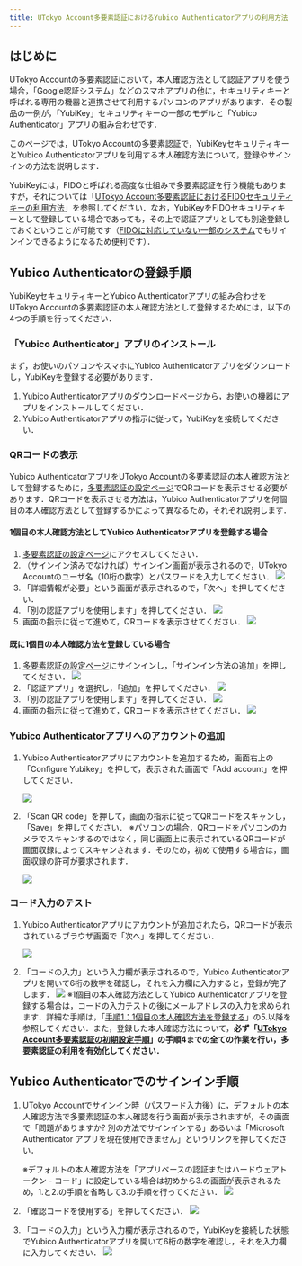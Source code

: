 ```yaml
---
title: UTokyo Account多要素認証におけるYubico Authenticatorアプリの利用方法
---
```


## はじめに

UTokyo Accountの多要素認証において，本人確認方法として認証アプリを使う場合，「Google認証システム」などのスマホアプリの他に，セキュリティキーと呼ばれる専用の機器と連携させて利用するパソコンのアプリがあります．その製品の一例が，「YubiKey」セキュリティキーの一部のモデルと「Yubico Authenticator」アプリの組み合わせです．

このページでは，UTokyo Accountの多要素認証で，YubiKeyセキュリティキーとYubico Authenticatorアプリを利用する本人確認方法について，登録やサインインの方法を説明します．

YubiKeyには，FIDOと呼ばれる高度な仕組みで多要素認証を行う機能もありますが，それについては「[UTokyo Account多要素認証におけるFIDOセキュリティキーの利用方法](fido-security_key)」を参照してください．なお，YubiKeyをFIDOセキュリティキーとして登録している場合であっても，その上で認証アプリとしても別途登録しておくということが可能です（[FIDOに対応していない一部のシステム](fido-security_key#unsupported-system)でもサインインできるようになるため便利です）．

## Yubico Authenticatorの登録手順

YubiKeyセキュリティキーとYubico Authenticatorアプリの組み合わせをUTokyo Accountの多要素認証の本人確認方法として登録するためには，以下の4つの手順を行ってください．

### 「Yubico Authenticator」アプリのインストール

まず，お使いのパソコンやスマホにYubico Authenticatorアプリをダウンロードし，YubiKeyを登録する必要があります．

1. [Yubico Authenticatorアプリのダウンロードページ](https://www.yubico.com/products/yubico-authenticator/)から，お使いの機器にアプリをインストールしてください．
2. Yubico Authenticatorアプリの指示に従って，YubiKeyを接続してください．

### QRコードの表示

Yubico AuthenticatorアプリをUTokyo Accountの多要素認証の本人確認方法として登録するために，[多要素認証の設定ページ](https://mysignins.microsoft.com/security-info?domain_hint=utac.u-tokyo.ac.jp)でQRコードを表示させる必要があります．QRコードを表示させる方法は，Yubico Authenticatorアプリを何個目の本人確認方法として登録するかによって異なるため，それぞれ説明します．

#### 1個目の本人確認方法としてYubico Authenticatorアプリを登録する場合

1. [多要素認証の設定ページ](https://account.activedirectory.windowsazure.com/proofup.aspx?proofup=1&whr=utac.u-tokyo.ac.jp)にアクセスしてください．
2. （サインイン済みでなければ）サインイン画面が表示されるので，UTokyo Accountのユーザ名（10桁の数字）とパスワードを入力してください．
![](first.png)
3. 「詳細情報が必要」という画面が表示されるので，「次へ」を押してください．
4.  「別の認証アプリを使用します」を押してください．
![](yubico_initial_other_auth_app.png)
5. 画面の指示に従って進めて，QRコードを表示させてください．
![](yubico_initial_show_qr.png)

#### 既に1個目の本人確認方法を登録している場合

1. [多要素認証の設定ページ](https://mysignins.microsoft.com/security-info?domain_hint=utac.u-tokyo.ac.jp)にサインインし，「サインイン方法の追加」を押してください．
![](yubico_add_signin_method.png)
2. 「認証アプリ」を選択し，「追加」を押してください．
![](yubico_select_auth_app.png)
3. 「別の認証アプリを使用します」を押してください．
![](yubico_other_auth_app.png)
4. 画面の指示に従って進めて，QRコードを表示させてください．
![](yubico_show_qr.png)

### Yubico Authenticatorアプリへのアカウントの追加

1. Yubico Authenticatorアプリにアカウントを追加するため，画面右上の「Configure Yubikey」を押して，表示された画面で「Add account」を押してください．

   ![](yubico_add_account.png)
2. 「Scan QR code」を押して，画面の指示に従ってQRコードをスキャンし，「Save」を押してください．
※パソコンの場合，QRコードをパソコンのカメラでスキャンするのではなく，同じ画面上に表示されているQRコードが画面収録によってスキャンされます．そのため，初めて使用する場合は，画面収録の許可が要求されます．

   ![](yubico_scan_qr.png)

### コード入力のテスト
1. Yubico Authenticatorアプリにアカウントが追加されたら，QRコードが表示されているブラウザ画面で「次へ」を押してください．

   ![](yubico_account_list.png)
2. 「コードの入力」という入力欄が表示されるので，Yubico Authenticatorアプリを開いて6桁の数字を確認し，それを入力欄に入力すると，登録が完了します．
![](yubico_test_enter_code.png)
※1個目の本人確認方法としてYubico Authenticatorアプリを登録する場合は，コードの入力テストの後にメールアドレスの入力を求められます．詳細な手順は，「[手順1：1個目の本人確認方法を登録する](/initial#first.mfa-initial-step-heading)」の5.以降を参照してください．また，登録した本人確認方法について，**必ず「[UTokyo Account多要素認証の初期設定手順](initial)」の手順4までの全ての作業を行い，多要素認証の利用を有効化してください．**

## Yubico Authenticatorでのサインイン手順

1. UTokyo Accountでサインイン時（パスワード入力後）に，デフォルトの本人確認方法で多要素認証の本人確認を行う画面が表示されますが，その画面で「問題がありますか? 別の方法でサインインする」あるいは「Microsoft Authenticator アプリを現在使用できません」というリンクを押してください．

   ※デフォルトの本人確認方法を「アプリベースの認証またはハードウェアトークン - コード」に設定している場合は初めから3.の画面が表示されるため，1.と2.の手順を省略して3.の手順を行ってください．
![](yubico_signin_other_method.png)
2. 「確認コードを使用する」を押してください．
![](yubico_signin_select_totp.png)
3. 「コードの入力」という入力欄が表示されるので，YubiKeyを接続した状態でYubico Authenticatorアプリを開いて6桁の数字を確認し，それを入力欄に入力してください．
![](yubico_signin_enter_code.png)
